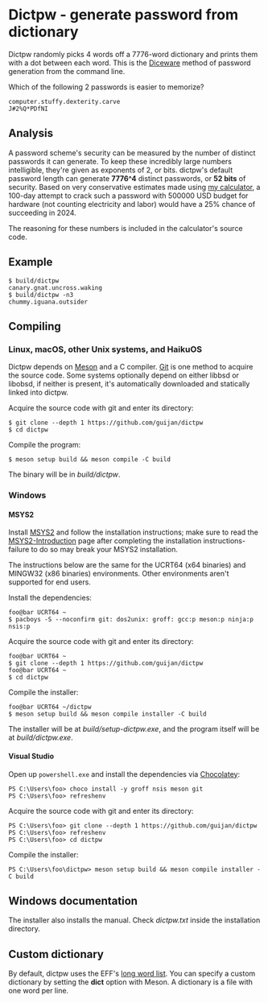 <!--
Copyright (c) 2021-2022, 2024 Guilherme Janczak <guilherme.janczak@yandex.com>

Permission to use, copy, modify, and distribute this software for any
purpose with or without fee is hereby granted, provided that the above
copyright notice and this permission notice appear in all copies.

THE SOFTWARE IS PROVIDED "AS IS" AND THE AUTHOR DISCLAIMS ALL WARRANTIES
WITH REGARD TO THIS SOFTWARE INCLUDING ALL IMPLIED WARRANTIES OF
MERCHANTABILITY AND FITNESS. IN NO EVENT SHALL THE AUTHOR BE LIABLE FOR
ANY SPECIAL, DIRECT, INDIRECT, OR CONSEQUENTIAL DAMAGES OR ANY DAMAGES
WHATSOEVER RESULTING FROM LOSS OF USE, DATA OR PROFITS, WHETHER IN AN
ACTION OF CONTRACT, NEGLIGENCE OR OTHER TORTIOUS ACTION, ARISING OUT OF
OR IN CONNECTION WITH THE USE OR PERFORMANCE OF THIS SOFTWARE.
-->

# Dictpw - generate password from dictionary
Dictpw randomly picks 4 words off a 7776-word dictionary and prints them with a
dot between each word. This is the
[Diceware](https://en.wikipedia.org/wiki/Diceware) method of password generation
from the command line.

Which of the following 2 passwords is easier to memorize?
```
computer.stuffy.dexterity.carve
J#2%Q*PDfNI
```

## Analysis
A password scheme's security can be measured by the number of distinct passwords
it can generate. To keep these incredibly large numbers intelligible, they're
given as exponents of 2, or bits. dictpw's default password length can generate
__7776^4__ distinct passwords, or __52 bits__ of security. Based on very
conservative estimates made using [my calculator](src/sec_pw_bits.bc), a 100-day
attempt to crack such a password with 500000 USD budget for hardware (not
counting electricity and labor) would have a 25% chance of succeeding in 2024.

The reasoning for these numbers is included in the calculator's source code.

## Example
```console
$ build/dictpw
canary.gnat.uncross.waking
$ build/dictpw -n3
chummy.iguana.outsider
```

## Compiling
### Linux, macOS, other Unix systems, and HaikuOS
Dictpw depends on [Meson](https://mesonbuild.com/) and a C compiler.
[Git](https://git-scm.com/) is one method to acquire the source code.
Some systems optionally depend on either libbsd or libobsd, if neither is
present, it's automatically downloaded and statically linked into dictpw.

Acquire the source code with git and enter its directory:
```console
$ git clone --depth 1 https://github.com/guijan/dictpw
$ cd dictpw
```

Compile the program:
```console
$ meson setup build && meson compile -C build
```
The binary will be in _build/dictpw_.

### Windows
#### MSYS2
Install [MSYS2](https://www.msys2.org/) and follow the installation
instructions; make sure to read the
[MSYS2-Introduction](https://www.msys2.org/wiki/MSYS2-introduction/) page after
completing the installation instructions-failure to do so may break your MSYS2
installation.

The instructions below are the same for the UCRT64 (x64 binaries) and MINGW32
(x86 binaries) environments. Other environments aren't supported for end users.

Install the dependencies:
```console
foo@bar UCRT64 ~
$ pacboys -S --noconfirm git: dos2unix: groff: gcc:p meson:p ninja:p nsis:p
```

Acquire the source code with git and enter its directory:
```console
foo@bar UCRT64 ~
$ git clone --depth 1 https://github.com/guijan/dictpw
foo@bar UCRT64 ~
$ cd dictpw
```

Compile the installer:
```console
foo@bar UCRT64 ~/dictpw
$ meson setup build && meson compile installer -C build
```
The installer will be at _build/setup-dictpw.exe_, and the program itself will
be at _build/dictpw.exe_.

#### Visual Studio
Open up `powershell.exe` and install the dependencies via
[Chocolatey](https://chocolatey.org/):
```console
PS C:\Users\foo> choco install -y groff nsis meson git
PS C:\Users\foo> refreshenv
```

Acquire the source code with git and enter its directory:
```console
PS C:\Users\foo> git clone --depth 1 https://github.com/guijan/dictpw
PS C:\Users\foo> refreshenv
PS C:\Users\foo> cd dictpw
```

Compile the installer:
```console
PS C:\Users\foo\dictpw> meson setup build && meson compile installer -C build
```

## Windows documentation
The installer also installs the manual. Check _dictpw.txt_ inside the
installation directory.

## Custom dictionary
By default, dictpw uses the EFF's
[long word list](https://www.eff.org/deeplinks/2016/07/new-wordlists-random-passphrases).
You can specify a custom dictionary by setting the __dict__ option with Meson. A
dictionary is a file with one word per line.
